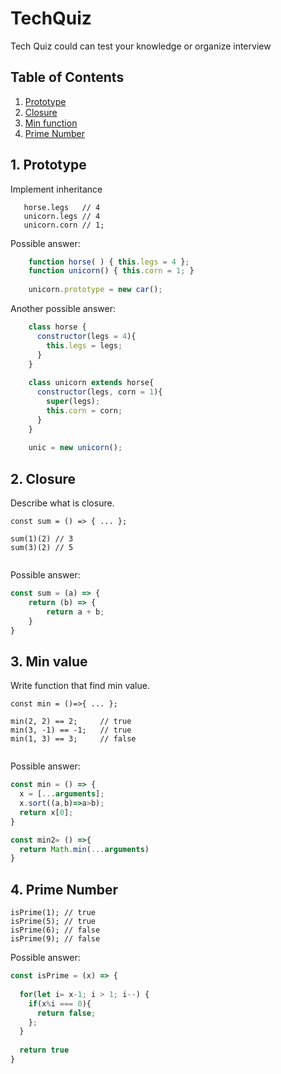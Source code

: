 # TechQuiz

Tech Quiz could can test your knowledge or organize interview 


## Table of Contents
1. [Prototype](#prototype)
1. [Closure](#closure)
1. [Min function](#min-value)
1. [Prime Number](#prime-number)

<a name="prototype"/>

## 1. Prototype

Implement inheritance

```
   horse.legs   // 4
   unicorn.legs // 4
   unicorn.corn // 1;
```



Possible answer:
```javascript
    function horse( ) { this.legs = 4 };
    function unicorn() { this.corn = 1; }
    
    unicorn.prototype = new car();
```

Another possible answer:
```javascript
    class horse {
      constructor(legs = 4){
        this.legs = legs;
      }
    }
    
    class unicorn extends horse{
      constructor(legs, corn = 1){
        super(legs);
        this.corn = corn;
      }
    }
    
    unic = new unicorn();
```

<a name="closure"/>

## 2. Closure

Describe what is closure.

```
const sum = () => { ... };

sum(1)(2) // 3
sum(3)(2) // 5   
 
```

Possible answer:
```javascript
const sum = (a) => {
    return (b) => {
        return a + b;
    }
}
```

<a name="min-value"/>

## 3. Min value

Write function that find min value.

```
const min = ()=>{ ... };

min(2, 2) == 2;     // true
min(3, -1) == -1;   // true
min(1, 3) == 3;     // false
 
```

Possible answer:
```javascript
const min = () => {
  x = [...arguments];
  x.sort((a,b)=>a>b);
  return x[0];
}

const min2= () =>{
  return Math.min(...arguments)
}
```

<a name="prime-number"/>

## 4. Prime Number

```
isPrime(1); // true
isPrime(5); // true
isPrime(6); // false
isPrime(9); // false
```

Possible answer:
```javascript
const isPrime = (x) => {
  
  for(let i= x-1; i > 1; i--) {
    if(x%i === 0){
      return false;
    };
  }
  
  return true
}
```